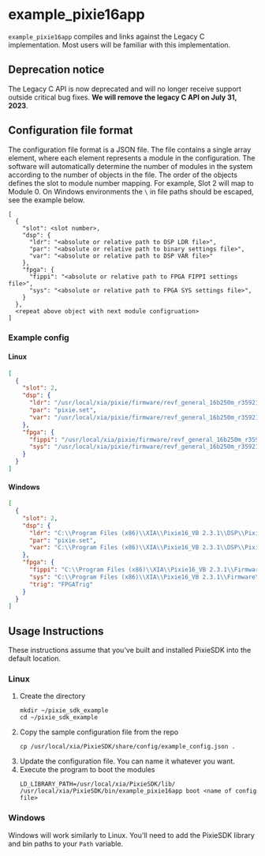 # example_pixie16app
`example_pixie16app` compiles and links against the Legacy C implementation. Most users will be
familiar with this implementation. 

## Deprecation notice
The Legacy C API is now deprecated and will no longer receive support outside critical bug fixes.
**We will remove the legacy C API on July 31, 2023**.

## Configuration file format

The configuration file format is a JSON file. The file contains a single array element, where each
element represents a module in the configuration. The software will automatically determine the
number of modules in the system according to the number of objects in the file. The order of the
objects defines the slot to module number mapping. For example, Slot 2 will map to Module 0.
On Windows environments the `\` in file paths should be escaped, see the example below.

```
[
  {
    "slot": <slot number>,
    "dsp": {
      "ldr": "<absolute or relative path to DSP LDR file>",
      "par": "<absolute or relative path to binary settings file>",
      "var": "<absolute or relative path to DSP VAR file>"
    },
    "fpga": {
      "fippi": "<absolute or relative path to FPGA FIPPI settings file>",
      "sys": "<absolute or relative path to FPGA SYS settings file>",
    }
  },
  <repeat above object with next module configruation>
]
```

### Example config

#### Linux

```json
[
  {
    "slot": 2,
    "dsp": {
      "ldr": "/usr/local/xia/pixie/firmware/revf_general_16b250m_r35921/dsp/Pixie16DSP_revfgeneral_16b250m_r35921.ldr",
      "par": "pixie.set",
      "var": "/usr/local/xia/pixie/firmware/revf_general_16b250m_r35921/dsp/Pixie16DSP_revfgeneral_16b250m_r35921.var"
    },
    "fpga": {
      "fippi": "/usr/local/xia/pixie/firmware/revf_general_16b250m_r35921/firmware/fippixie16_revfgeneral_16b250m_r36563.bin",
      "sys": "/usr/local/xia/pixie/firmware/revf_general_16b250m_r35921/firmware/syspixie16_revfgeneral_adc250mhz_r33339.bin"
    }
  }
]
```

#### Windows

```json
[
  {
    "slot": 2,
    "dsp": {
      "ldr": "C:\\Program Files (x86)\\XIA\\Pixie16_VB 2.3.1\\DSP\\Pixie16DSP_revfgeneral_16b250m_r35921.ldr",
      "par": "pixie.set",
      "var": "C:\\Program Files (x86)\\XIA\\Pixie16_VB 2.3.1\\DSP\\Pixie16DSP_revfgeneral_16b250m_r35921.var"
    },
    "fpga": {
      "fippi": "C:\\Program Files (x86)\\XIA\\Pixie16_VB 2.3.1\\Firmware\\fippixie16_revfgeneral_16b250m_r36563.bin",
      "sys": "C:\\Program Files (x86)\\XIA\\Pixie16_VB 2.3.1\\Firmware\\syspixie16_revfgeneral_adc250mhz_r33339.bin",
      "trig": "FPGATrig"
    }
  }
]
```

## Usage Instructions

These instructions assume that you've built and installed PixieSDK into the default location.

### Linux

1. Create the directory
   ```shell script
   mkdir ~/pixie_sdk_example
   cd ~/pixie_sdk_example
   ```
2. Copy the sample configuration file from the repo
   ```shell script
   cp /usr/local/xia/PixieSDK/share/config/example_config.json .
   ```
3. Update the configuration file. You can name it whatever you want.
4. Execute the program to boot the modules
   ```shell script
   LD_LIBRARY_PATH=/usr/local/xia/PixieSDK/lib/ /usr/local/xia/PixieSDK/bin/example_pixie16app boot <name of config file>
   ```

### Windows

Windows will work similarly to Linux. You'll need to add the PixieSDK library and bin paths to
your `Path` variable.